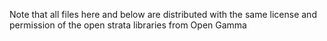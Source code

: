 Note that all files here and below are distributed with the same license and permission of the open strata libraries from Open Gamma
